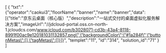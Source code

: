 [
	{
		"txt":"{\"operator\":\"caokui3\",\"floorName\":\"banner\",\"name\":\"banner\",\"data\":[{\"title\":\"京东云桌面（核心版）\",\"description\":\"一站式交付的桌面虚拟化服务解决方案\",\"imageUrl\":\"//jdcloud-portal.oss.cn-north-1.jcloudcs.com/www.jcloud.com/b3028071-cd3b-43a4-8118-8991f00ac9e120181031132857.png\",\"backgroundColor\":\"#1a284f\",\"buttonMetas\":[],\"tagMetas\":[]}]}",
		"templet":"11",
		"id":"314",
		"solution_id":"71"
	}
]